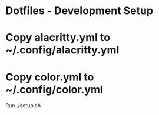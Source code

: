 # Dotfiles - Development Setup

# Copy alacritty.yml to ~/.config/alacritty.yml
# Copy color.yml to ~/.config/color.yml


Run ./setup.sh


